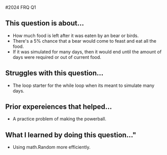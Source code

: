 #2024 FRQ Q1

## This question is about...
- How much food is left after it was eaten by an bear or birds.
- There's a 5% chance that a bear would come to feast and eat all the food.
- If it was simulated for many days, then it would end until the amount of days were required or out of current food.

## Struggles with this question...
- The loop starter for the while loop when its meant to simulate many days.

## Prior expereiences that helped...
- A practice problem of making the powerball.

## What I learned by doing this question..."
- Using math.Random more efficiently.

